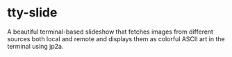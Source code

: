 # tty-slide
A beautiful terminal-based slideshow that fetches images from different sources both local and remote and displays them as colorful ASCII art in the terminal using jp2a.
